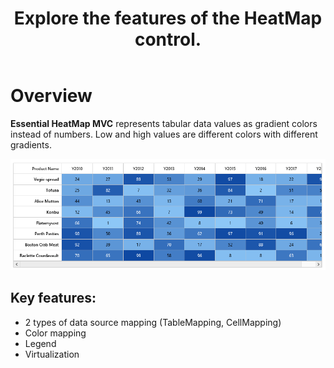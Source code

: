 ﻿---
layout: post
title: Explore the features of the HeatMap control.
description: Explore the features of the HeatMap control.
platform: ejmvc
control: HeatMap
documentation: ug
---

# Overview

**Essential HeatMap MVC** represents tabular data values as gradient colors instead of numbers. Low and high values are different colors with different gradients.
 
![](Overview_images/Overview_images_img1.png)

## Key features:

 * 2 types of data source mapping (TableMapping, CellMapping)
 * Color mapping
 * Legend
 * Virtualization